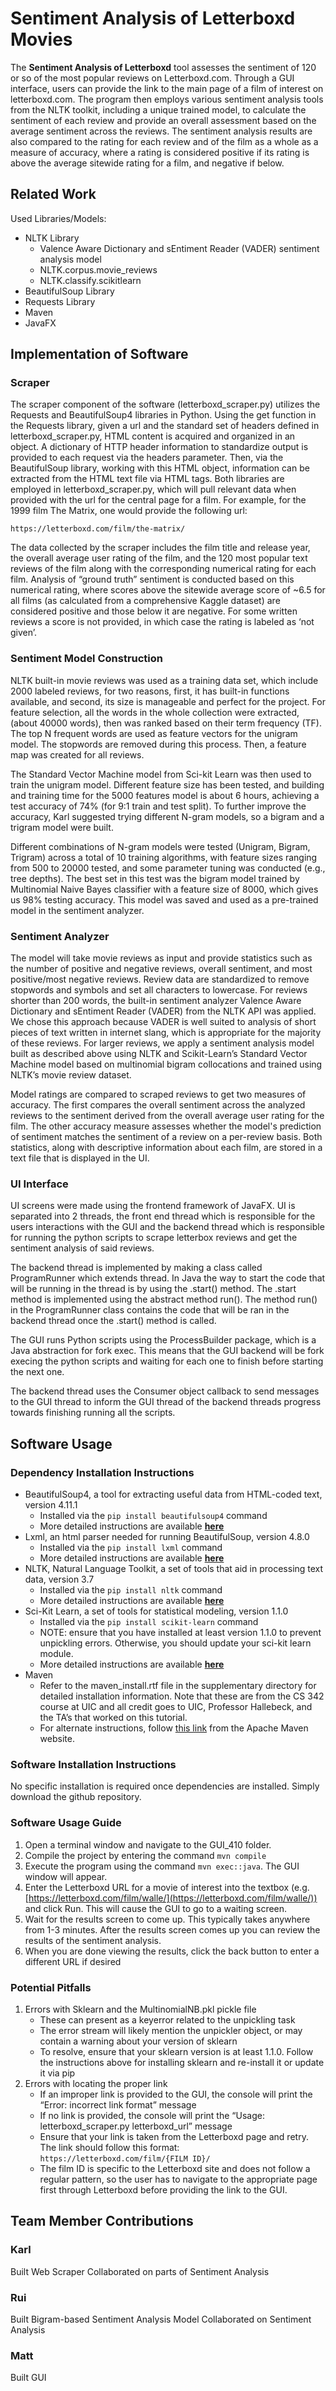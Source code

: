 
# Sentiment Analysis of Letterboxd Movies
The **Sentiment Analysis of Letterboxd** tool assesses the sentiment of 120 or so of the most popular reviews on Letterboxd.com. Through a GUI interface, users can provide the link to the main page of a film of interest on letterboxd.com. The program then employs various sentiment analysis tools from the NLTK toolkit, including a unique trained model, to calculate the sentiment of each review and provide an overall assessment based on the average sentiment across the reviews. The sentiment analysis results are also compared to the rating for each review and of the film as a whole as a measure of accuracy, where a rating is considered positive if its rating is above the average sitewide rating for a film, and negative if below.

## Related Work

 Used Libraries/Models:
 - NLTK Library
	 - Valence Aware Dictionary and sEntiment Reader (VADER) sentiment analysis model 
	 - NLTK.corpus.movie_reviews
	 - NLTK.classify.scikitlearn
 - BeautifulSoup Library 
 - Requests Library
 - Maven
 - JavaFX

## Implementation of Software
### Scraper
The scraper component of the software (letterboxd_scraper.py) utilizes the Requests and BeautifulSoup4 libraries in Python. Using the get function in the Requests library, given a url and the standard set of headers defined in letterboxd_scraper.py, HTML content is acquired and organized in an object. A dictionary of HTTP header information to standardize output is provided to each request via the headers parameter. Then, via the BeautifulSoup library, working with this HTML object, information can be extracted from the HTML text file via HTML tags. Both libraries are employed in letterboxd_scraper.py, which will pull relevant data when provided with the url for the central page for a film. For example, for the 1999 film The Matrix, one would provide the following url: 

`https://letterboxd.com/film/the-matrix/`
 
The data collected by the scraper includes the film title and release year, the overall average user rating of the film, and the 120 most popular text reviews of the film along with the corresponding numerical rating for each film. Analysis of “ground truth” sentiment is conducted based on this numerical rating, where scores above the sitewide average score of ~6.5 for all films (as calculated from a comprehensive Kaggle dataset) are considered positive and those below it are negative. For some written reviews a score is not provided, in which case the rating is labeled as ‘not given’.  

### Sentiment Model Construction

NLTK built-in movie reviews was used as a training data set, which include 2000 labeled reviews, for two reasons, first, it has built-in functions available, and second, its size is manageable and perfect for the project. For feature selection, all the words in the whole collection were extracted, (about 40000 words), then was ranked based on their term frequency (TF). The top N frequent words are used as feature vectors for the unigram model. The stopwords are removed during this process. Then, a feature map was created for all reviews.

The Standard Vector Machine model from Sci-kit Learn was then used to train the unigram model. Different feature size has been tested, and building and training time for the 5000 features model is about 6 hours, achieving a test accuracy of 74% (for 9:1 train and test split). To further improve the accuracy, Karl suggested trying different N-gram models, so a bigram and a trigram model were built.

Different combinations of N-gram models were tested (Unigram, Bigram, Trigram) across a total of 10 training algorithms, with feature sizes ranging from 500 to 20000 tested, and some parameter tuning was conducted (e.g., tree depths). The  best set in this test was the bigram model trained by Multinomial Naive Bayes classifier with a feature size of 8000, which gives us 98% testing accuracy. This model was saved and used as a pre-trained model in the sentiment analyzer. 

### Sentiment Analyzer

The model will take movie reviews as input and provide statistics such as the number of positive and negative reviews, overall sentiment, and most positive/most negative reviews. Review data are standardized to remove stopwords and symbols and set all characters to lowercase. For reviews shorter than 200 words, the built-in sentiment analyzer Valence Aware Dictionary and sEntiment Reader (VADER) from the NLTK API was applied. We chose this approach because VADER is well suited to analysis of short pieces of text written in internet slang, which is appropriate for the majority of these reviews. For larger reviews, we apply a sentiment analysis model built as described above using NLTK and Scikit-Learn’s Standard Vector Machine model based on multinomial bigram collocations and trained using NLTK’s movie review dataset. 

Model ratings are compared to scraped reviews to get two measures of accuracy. The first compares the overall sentiment across the analyzed reviews to the sentiment derived from the overall average user rating for the film. The other accuracy measure assesses whether the model's prediction of sentiment matches the sentiment of a review on a per-review basis. Both statistics, along with descriptive information about each film, are stored in a text file that is displayed in the UI.

### UI Interface
UI screens were made using the frontend framework of JavaFX. UI is separated into 2 threads, the front end thread which is responsible for the users interactions with the GUI and the backend thread which is responsible for running the python scripts to scrape letterbox reviews and get the sentiment analysis of said reviews.

The backend thread is implemented by making a class called ProgramRunner which extends thread. In Java the way to start the code that will be running in the thread is by using the .start() method. The .start method is implemented using the abstract method run(). The method run() in the ProgramRunner class contains the code that will be ran in the backend thread once the .start() method is called.

The GUI runs Python scripts using the ProcessBuilder package, which is a Java abstraction for fork exec. This means that the GUI backend will be fork execing the python scripts and waiting for each one to finish before starting the next one.

The backend thread uses the Consumer object callback to send messages to the GUI thread to inform the GUI thread of the backend threads progress towards finishing running all the scripts.

## Software Usage

### Dependency Installation Instructions

 - BeautifulSoup4, a tool for extracting useful data from HTML-coded
   text, version 4.11.1 
   - Installed via the `pip install beautifulsoup4` command 
   - More detailed instructions are available **[here](https://www.tutorialspoint.com/beautiful_soup/beautiful_soup_installation.htm)** 
  - Lxml, an html parser needed for running BeautifulSoup, version 4.8.0 
	  - Installed via the `pip install lxml` command 
	  - More detailed instructions are available **[here](https://lxml.de/installation.html)** 
  - NLTK, Natural Language Toolkit, a set of tools that aid in processing text data, version 3.7 
	  - Installed via the `pip install nltk` command 
	  - More detailed instructions are available **[here](https://www.nltk.org/install.html)**
  - Sci-Kit Learn, a set of tools for statistical modeling, version 1.1.0
	  - Installed via the `pip install scikit-learn` command 
	  - NOTE: ensure that you have installed at least version 1.1.0 to prevent unpickling errors. Otherwise, you should update your sci-kit learn module.
	  - More detailed instructions are available **[here](https://scikit-learn.org/stable/install.html)** 
  - Maven 
	  - Refer to the maven_install.rtf file in the supplementary directory for detailed installation information. Note that these are from the CS 342 course at UIC and all credit goes to UIC, Professor Hallebeck, and the TA’s that worked on this tutorial.
	  - For alternate instructions, follow [this link](https://maven.apache.org/install.html) from the Apache Maven website.

### Software Installation Instructions
No specific installation is required once dependencies are installed. Simply download the github repository.

### Software Usage Guide

1. Open a terminal window and navigate to the GUI_410 folder. 
2.  Compile the project by entering the command `mvn compile`
3. Execute the program using the command `mvn exec::java`. The GUI window will appear. 
4. Enter the Letterboxd URL for a movie of interest into the  textbox (e.g. [https://letterboxd.com/film/walle/](https://letterboxd.com/film/walle/)) and click Run. This will cause the GUI to go to a waiting screen. 
6. Wait for the results screen to come up. This typically takes anywhere from 1-3 minutes. After the results screen comes up you can review the results of the sentiment analysis. 
7. When you are done viewing the results, click the back button to enter a different URL if desired

### Potential Pitfalls

 1. Errors with Sklearn and the MultinomialNB.pkl pickle file
	 - These can present as a keyerror related to the unpickling task
	 - The error stream will likely mention the unpickler object, or may contain a warning about your version of sklearn
	 - To resolve, ensure that your sklearn version is at least 1.1.0. Follow the instructions above for installing sklearn and re-install it or update it via pip
 2.  Errors with locating the proper link
	 - If an improper link is provided to the GUI, the console will print
   the “Error: incorrect link format” message
	  - If no link is provided, the console will print the “Usage: letterboxd_scraper.py letterboxd_url” message
	  - Ensure that your link is taken from the Letterboxd page and retry. The link should follow this format: `https://letterboxd.com/film/{FILM ID}/`
	  - The film ID is specific to the Letterboxd site and does not follow a regular pattern, so the user has to navigate to the appropriate page first through Letterboxd before providing the link to the GUI. 

## Team Member Contributions
### Karl
Built Web Scraper
Collaborated on parts of Sentiment Analysis
### Rui
Built Bigram-based Sentiment Analysis Model
Collaborated on Sentiment Analysis
### Matt
Built GUI
